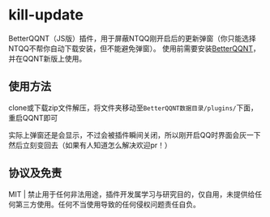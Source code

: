 # kill-update

BetterQQNT（JS版）插件，用于屏蔽NTQQ刚开启后的更新弹窗（你只能选择NTQQ不帮你自动下载安装，但不能避免弹窗）。
使用前需要安装[BetterQQNT](https://github.com/mo-jinran/BetterQQNT)，并在QQNT新版上使用。

## 使用方法

clone或下载zip文件解压，将文件夹移动至`BetterQQNT数据目录/plugins/`下面，重启QQNT即可

实际上弹窗还是会显示，不过会被插件瞬间关闭，所以刚开启QQ时界面会灰一下然后立刻变回去（如果有人知道怎么解决欢迎pr！）

## 协议及免责

MIT | 禁止用于任何非法用途，插件开发属学习与研究目的，仅自用，未提供给任何第三方使用。任何不当使用导致的任何侵权问题责任自负。
